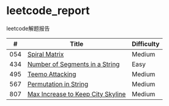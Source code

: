 # leetcode_report
leetcode解题报告

| # |Title|Difficulty|
|---|---|---|
|054|[Spiral Matrix](./054/README.md)|Medium|
|434|[Number of Segments in a String](./434/README.md)|Easy|
|495|[Teemo Attacking](./495/README.md)|Medium|
|567|[Permutation in String](./567/README.md)|Medium|
|807|[Max Increase to Keep City Skyline](./807/README.md)|Medium|